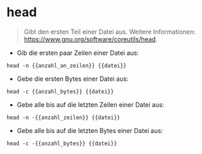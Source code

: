 # head

> Gibt den ersten Teil einer Datei aus.
> Weitere Informationen: <https://www.gnu.org/software/coreutils/head>.

- Gib die ersten paar Zeilen einer Datei aus:

`head -n {{anzahl_an_zeilen}} {{datei}}`

- Gebe die ersten Bytes einer Datei aus:

`head -c {{anzahl_bytes}} {{datei}}`

- Gebe alle bis auf die letzten Zeilen einer Datei aus:

`head -n -{{anzahl_zeilen}} {{datei}}`

- Gebe alle bis auf die letzten Bytes einer Datei aus:

`head -c -{{anzahl_bytes}} {{datei}}`
